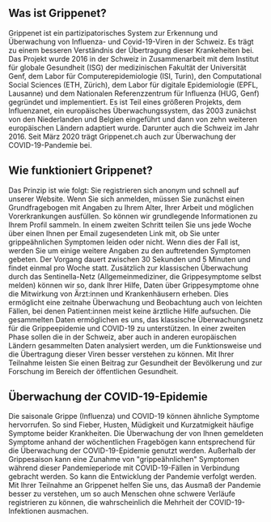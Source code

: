 ## Was ist Grippenet?<br>
Grippenet ist ein partizipatorisches System zur Erkennung und Überwachung von Influenza- und Covid-19-Viren in der Schweiz. Es trägt zu einem besseren Verständnis der Übertragung dieser Krankeheiten bei. Das Projekt wurde 2016 in der Schweiz in Zusammenarbeit mit dem Institut für globale Gesundheit (ISG) der medizinischen Fakultät der Universität Genf, dem Labor für Computerepidemiologie (ISI, Turin), den Computational Social Sciences (ETH, Zürich), dem Labor für digitale Epidemiologie (EPFL, Lausanne) und dem Nationalen Referenzzentrum für Influenza (HUG, Genf) gegründet und implementiert. Es ist Teil eines größeren Projekts, dem Influenzanet, ein europäisches Überwachungssystem, das 2003 zunächst von den Niederlanden und Belgien eingeführt und dann von zehn weiteren europäischen Ländern adaptiert wurde. Darunter auch die Schweiz im Jahr 2016. Seit März 2020 trägt Grippenet.ch auch zur Überwachung der COVID-19-Pandemie bei.

## Wie funktioniert Grippenet? <br>

Das Prinzip ist wie folgt: Sie registrieren sich anonym und schnell auf unserer Website. Wenn Sie sich anmelden, müssen Sie zunächst einen Grundfragebogen mit Angaben zu Ihrem Alter, Ihrer Arbeit und möglichen Vorerkrankungen ausfüllen. So können wir grundlegende Informationen zu Ihrem Profil sammeln. In einem zweiten Schritt teilen Sie uns jede Woche über einen Ihnen per Email zugesendeten Link mit, ob Sie unter grippeähnlichen Symptomen leiden oder nicht. Wenn dies der Fall ist, werden Sie um einige weitere Angaben zu den auftretenden Symptomen gebeten. Der Vorgang dauert zwischen 30 Sekunden und 5 Minuten und findet einmal pro Woche statt. Zusätzlich zur klassischen Überwachung durch das Sentinella-Netz (Allgemeinmediziner, die Grippesymptome selbst melden) können wir so, dank Ihrer Hilfe, Daten über Grippesymptome ohne die Mitwirkung von Ärzt:innen und Krankenhäusern erheben. Dies ermöglicht eine zeitnahe Überwachung und Beobachtung auch von leichten Fällen, bei denen Patient:innen meist keine ärztliche Hilfe aufsuchen. Die gesammelten Daten ermöglichen es uns, das klassische Überwachungsnetz für die Grippeepidemie und COVID-19 zu unterstützen. In einer zweiten Phase sollen die in der Schweiz, aber auch in anderen europäischen Ländern gesammelten Daten analysiert werden, um die Funktionsweise und die Übertragung dieser Viren besser verstehen zu können. Mit Ihrer Teilnahme leisten Sie einen Beitrag zur Gesundheit der Bevölkerung und zur Forschung im Bereich der öffentlichen Gesundheit.

## Überwachung der COVID-19-Epidemie <br>

Die saisonale Grippe (Influenza) und COVID-19 können ähnliche Symptome hervorrufen. So sind Fieber, Husten, Müdigkeit und Kurzatmigkeit häufige Symptome beider Krankheiten. Die Überwachung der von Ihnen gemeldeten Symptome anhand der wöchentlichen Fragebögen kann entsprechend für die Überwachung der COVID-19-Epidemie genutzt werden. Außerhalb der Grippesaison kann eine Zunahme von "grippeähnlichen" Symptomen während dieser Pandemieperiode mit COVID-19-Fällen in Verbindung gebracht werden. So kann die Entwicklung der Pandemie verfolgt werden. Mit Ihrer Teilnahme an Grippenet helfen Sie uns, das Ausmaß der Pandemie besser zu verstehen, um so auch Menschen ohne schwere Verläufe registrieren zu können, die wahrscheinlich die Mehrheit der COVID-19-Infektionen ausmachen.
